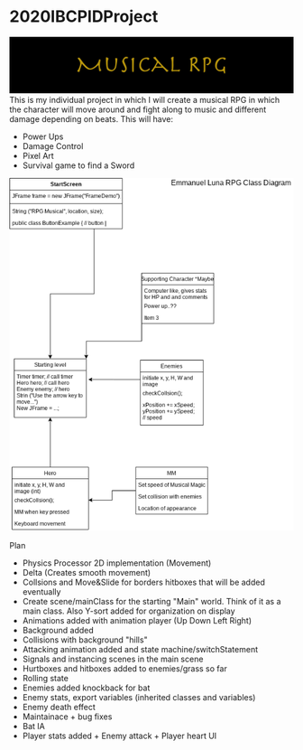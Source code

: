 # 2020IBCPIDProject
![alt text](https://github.com/Elun4705/2020IBCPIDProject/blob/main/ProjectPicture.jpg)
This is my individual project in which I will create a musical RPG in which the character will move around and fight along to music and different damage depending on beats.
This will have:
  - Power Ups
  - Damage Control
  - Pixel Art
  - Survival game to find a Sword

![alt text](https://github.com/Elun4705/2020IBCPIDProject/blob/main/RPGTest.png)

Plan
- Physics Processor 2D implementation (Movement)
- Delta (Creates smooth movement)
- Collsions and Move&Slide for borders hitboxes that will be added eventually
- Create scene/mainClass for the starting "Main" world. Think of it as a main class. Also Y-sort added for organization on display
- Animations added with animation player (Up  Down Left Right)
- Background added
- Collisions with background "hills"
- Attacking animation added and state machine/switchStatement
- Signals and instancing scenes in the main scene
- Hurtboxes and hitboxes added to enemies/grass so far
- Rolling state
- Enemies added knockback for bat
- Enemy stats, export variables (inherited classes and variables)
- Enemy death effect
- Maintainace + bug fixes
- Bat IA
- Player stats added + Enemy attack + Player heart UI
